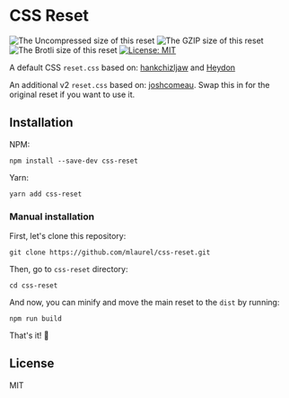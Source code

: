 # CSS Reset

![The Uncompressed size of this reset](https://img.badgesize.io/https://unpkg.com/modern-css-reset?label=Uncompressed%20Size)
![The GZIP size of this reset](https://img.badgesize.io/https://unpkg.com/modern-css-reset?compression=gzip&label=GZIP%20Size)
![The Brotli size of this reset](https://img.badgesize.io/https://unpkg.com/modern-css-reset?compression=brotli&label=Brotli%20Size)
[![License: MIT](https://img.shields.io/badge/License-MIT-blue.svg)](https://opensource.org/licenses/MIT)

A default CSS `reset.css` based on: [hankchizljaw](https://hankchizljaw.com/wrote/a-modern-css-reset/) and [Heydon](https://github.com/Heydon/modern-css-reset)

An additional v2 `reset.css` based on: [joshcomeau](https://joshwcomeau.com). Swap this in for the original reset if you want to use it.

## Installation

NPM:

```console
npm install --save-dev css-reset
```

Yarn:

```console
yarn add css-reset
```

### Manual installation

First, let's clone this repository:

```console
git clone https://github.com/mlaurel/css-reset.git
```

Then, go to `css-reset` directory:

```console
cd css-reset
```

And now, you can minify and move the main reset to the `dist` by running:

```console
npm run build
```

That's it! 🎉

## License

MIT
